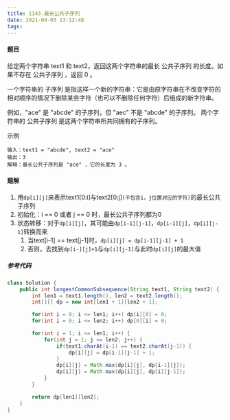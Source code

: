 ```yaml
---
title: 1143.最长公共子序列
date: 2021-04-03 13:12:48
tags:
---
```



#### 题目
给定两个字符串 text1 和 text2，返回这两个字符串的最长 公共子序列 的长度。如果不存在 公共子序列 ，返回 0 。

一个字符串的 子序列 是指这样一个新的字符串：它是由原字符串在不改变字符的相对顺序的情况下删除某些字符（也可以不删除任何字符）后组成的新字符串。

例如，"ace" 是 "abcde" 的子序列，但 "aec" 不是 "abcde" 的子序列。
两个字符串的 公共子序列 是这两个字符串所共同拥有的子序列。
<!--more-->

示例
```
输入：text1 = "abcde", text2 = "ace" 
输出：3  
解释：最长公共子序列是 "ace" ，它的长度为 3 。
```

#### 题解

1. 用`dp[i][j]`来表示text1[0:i]与text2[0:j]`(不包含i，j位置对应的字符)`的最长公共子序列
2. 初始化：i == 0 或者 j == 0 时，最长公共子序列都为0
3. 状态转移：对于`dp[i][j]`，其可能由`dp[i-1][j-1]`，`dp[i-1][j]`，`dp[i][j-1]`转换而来
   1. 当text[i-1] == text[j-1]时，`dp[i][j] = dp[i-1][j-1] + 1`
   2. 否则，去找到`dp[i-][j]+1`与`dp[i][j-1]`与此时`dp[i][j]`的最大值


##### 参考代码
```java
class Solution {
    public int longestCommonSubsequence(String text1, String text2) {
        int len1 = text1.length(), len2 = text2.length();
        int[][] dp = new int[len1 + 1][len2 + 1];

        for(int i = 0; i <= len1; i++) dp[i][0] = 0;
        for(int i = 0; i <= len2; i++) dp[0][i] = 0;

        for(int i = 1; i <= len1; i++) {
            for(int j = 1; j <= len2; j++) {
                if(text1.charAt(i-1) == text2.charAt(j-1)) {
                    dp[i][j] = dp[i-1][j-1] + 1;
                }
                dp[i][j] = Math.max(dp[i][j], dp[i-1][j]);
                dp[i][j] = Math.max(dp[i][j], dp[i][j-1]);
            }
        }

        return dp[len1][len2];
    }
}
```

